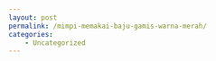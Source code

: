```yaml
---
layout: post
permalink: /mimpi-memakai-baju-gamis-warna-merah/
categories:
    - Uncategorized
---
```


